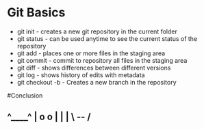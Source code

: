# Git Basics

* git init - creates a new git repository in the current folder
* git status - can be used anytime to see the current status of the repository
* git add - places one or more files in the staging area
* git commit - commit to repository all files in the staging area
* git diff - shows differences between different versions
* git log - shows history of edits with metadata
* git checkout -b <branch-name> - Creates a new branch in the repository

#Conclusion

 ^____^
| o  o |
|      |
 \ -- /
  ----
